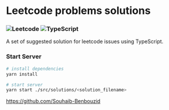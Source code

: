 # Leetcode problems solutions

### ![Leetcode](https://img.shields.io/badge/leetcode--%22%22?logo=leetcode&logoColor=%23FFA116) ![TypeScript](https://img.shields.io/badge/TypeScript-007ACC?style=flat-square&logo=typescript&logoColor=white)

A set of suggested solution for leetcode issues using TypeScript.

### Start Server

```sh
# install dependencies
yarn install
```

```sh
# start server
yarn start ./src/solutions/<solution_filename>
```

<https://github.com/Souhaib-Benbouzid>
